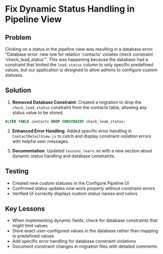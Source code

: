 # Fix Dynamic Status Handling in Pipeline View

## Problem
Clicking on a status in the pipeline view was resulting in a database error: "Database error: new row for relation 'contacts' violates check constraint 'check_lead_status'". This was happening because the database had a constraint that limited the `lead_status` column to only specific predefined values, but our application is designed to allow admins to configure custom statuses.

## Solution
1. **Removed Database Constraint**: Created a migration to drop the `check_lead_status` constraint from the contacts table, allowing any status value to be stored.
```sql
ALTER TABLE contacts DROP CONSTRAINT check_lead_status;
```

2. **Enhanced Error Handling**: Added specific error handling in `ContactDetailView.js` to catch and display constraint violation errors with helpful user messages.

3. **Documentation**: Updated `lessons_learn.md` with a new section about dynamic status handling and database constraints.

## Testing
- Created new custom statuses in the Configure Pipeline UI
- Confirmed status updates now work properly without constraint errors
- Verified UI correctly displays custom status names and colors

## Key Lessons
- When implementing dynamic fields, check for database constraints that might limit values
- Store exact user-configured values in the database rather than mapping to predefined values
- Add specific error handling for database constraint violations
- Document constraint changes in migration files with detailed comments
